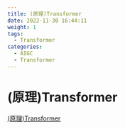 ```yaml
---
title: (原理)Transformer
date: 2022-11-30 16:44:11
weight: 1
tags:
  - Transformer
categories: 
  - AIGC
  - Transformer  
---
```


<p></p>
<!-- more -->


# (原理)Transformer
[(原理)Transformer](https://candied-skunk-1ca.notion.site/Transformer-b1b9836f9c244db3acda7869f64ff860?pvs=4)